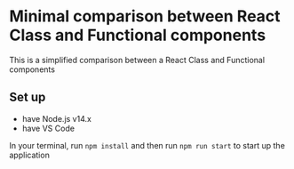 # Minimal comparison between React Class and Functional components

This is a simplified comparison between a React Class and Functional components

## Set up

- have Node.js v14.x
- have VS Code

In your terminal, run `npm install` and then run `npm run start` to start up the application

